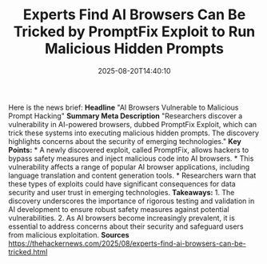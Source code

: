 ﻿---
title: "Experts Find AI Browsers Can Be Tricked by PromptFix Exploit to Run Malicious Hidden Prompts"
date: "2025-08-20T14:40:10"
category: "Markets"
summary: ""
slug: "experts find ai browsers can be tricked by promptfix exploit"
source_urls:
  - "https://thehackernews.com/2025/08/experts-find-ai-browsers-can-be-tricked.html"
seo:
  title: "Experts Find AI Browsers Can Be Tricked by PromptFix Exploit to Run Malicious Hidden Prompts | Hash n Hedge"
  description: ""
  keywords: ["news", "markets", "brief"]
---
Here is the news brief:  **Headline** "AI Browsers Vulnerable to Malicious Prompt Hacking"  **Summary Meta Description** "Researchers discover a vulnerability in AI-powered browsers, dubbed PromptFix Exploit, which can trick these systems into executing malicious hidden prompts. The discovery highlights concerns about the security of emerging technologies."  **Key Points:**  * A newly discovered exploit, called PromptFix, allows hackers to bypass safety measures and inject malicious code into AI browsers. * This vulnerability affects a range of popular AI browser applications, including language translation and content generation tools. * Researchers warn that these types of exploits could have significant consequences for data security and user trust in emerging technologies.  **Takeaways:**  1. The discovery underscores the importance of rigorous testing and validation in AI development to ensure robust safety measures against potential vulnerabilities. 2. As AI browsers become increasingly prevalent, it is essential to address concerns about their security and safeguard users from malicious exploitation.  **Sources** https://thehackernews.com/2025/08/experts-find-ai-browsers-can-be-tricked.html 
